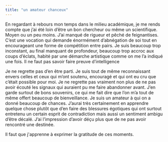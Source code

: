 ```yaml
---
title: "un amateur chanceux"
---
```


En regardant à rebours mon temps dans le milieu académique, je me rends compte que j’ai été loin d’être un bon chercheur ou même un scientifique. Moyen ou un peu moins. J’ai manqué de rigueur et pêché de feignantises. C’est une vocation qui demande énormément d’abnégation de soi tout en encourageant une forme de compétition entre pairs. Je suis beaucoup trop inconstant, au final manquant de profondeur, beaucoup trop accroc aux coups d’éclats, habité par une démarche artistique comme on me l’a indiqué une fois. Il ne faut pas savoir faire preuve d’intelligence

Je ne regrette pas d’en être parti. Je suis tout de même reconnaissant envers celles et ceux qui m’ont soutenu, encouragé et qui ont eu cru que c’était possible pour moi. Je ne regrette pas vraiment non plus de ne pas avoir écouté les signaux qui auraient pu me faire abandonner avant. J’en garde surtout de bons souvenirs, ce qui me fait dire que l’on m’a tout de même offert beaucoup de bienveillance. Je suis un amateur à qui on a donné beaucoup de chances. J’aurai très certainement en apprendre quelque chose plutôt que d’en faire des blessures égotiques qui ont surtout entretenu un certain esprit de contradiction mais aussi un sentiment ambigu d’être décalé. J’ai l’impression d’avoir déçu plus que de ne pas avoir rencontré une destinée.

Il faut que j'apprenne à exprimer la gratitude de ces moments.
